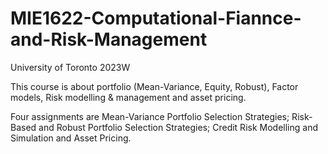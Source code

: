 # MIE1622-Computational-Fiannce-and-Risk-Management

University of Toronto 2023W

This course is about portfolio (Mean-Variance, Equity, Robust), Factor models, Risk modelling & management and asset pricing.

Four assignments are Mean-Variance Portfolio Selection Strategies; Risk-Based and Robust Portfolio Selection Strategies; Credit Risk Modelling and Simulation and Asset Pricing.
